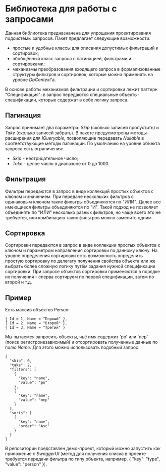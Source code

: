 # Библиотека для работы с запросами

  Данная библиотека предназначена для упрощения проектирования подсистемы запросов.
Пакет предлагает следующие возможности:
- простые и удобные классы для описания допустимых фильтраций и сортировок;
- обобщённый класс запроса с пагинацией, фильтрами и сортировками;
- механизмы преобразования входящего запроса в формализованные структуры фильтров и сортировок, которые можно применять на уровне _DbContext_'а.

В основе работы механизмов фильтрации и сортировки лежит паттерн "Спецификация": в запрос передаются специальные объекты-спецификации, которые содержат в себе логику запроса.

## Пагинация
  Запрос принимает два параметра: _Skip_ (сколько записей пропустить) и _Take_ (сколько записей забрать). В пакете предусмотрены методы-расширения для _IQueryable_, позволяющие передавать _Nullable<int>_ в соответствующие методы пагинации.
  По умолчанию на уровне объекта запроса есть ограничения:
  - _Skip_ - неотрицательное число;
  - _Take_ - целое число в диапазоне от 0 до 1000.

## Фильтрация
  Фильтры передаются в запрос в виде коллекций простых объектов с ключом и значением.
При передаче нескольких фильтров с одинаковым ключом такие фильтры объединяются по "ИЛИ". Далее все имеющиеся фильтры объединяются по "И". Такой подход не позволяет объединять по "ИЛИ" несколько разных фильтров, но чаще всего это не требуется, или комбинацию таких фильтров можно заменить одним.

## Сортировка
  Сортировки передаются в запрос в виде коллекции простых объектов с ключом и параметром направления сортировки по данному ключу.
  На уровне определения сортировки есть возможность определить простую сортировку по делегату получения свойства объекта или же выбрать более сложную логику путём задания нужной спецификации сортировки.
  При запросе объектов сортировки применяются в порядке их получения - сперва сортируем по первой спецификации, затем по второй и т.д.

## Пример
Есть массив объектов Person:
```
{ Id = 1, Name = "Первый" },
{ Id = 2, Name = "Второй" },
{ Id = 3, Name = "Третий" }
```

Мы пытаемся запросить объекты, чьё имя содержит 'ро' или 'пер' (поиск регистронезависимый) и отсортировать полученные данные по полю _Name_.
Для этого можно использовать подобный запрос:
```
{
  "skip": 0,
  "take": 2,
  "filters": [
    {
      "key": "name",
      "value": "ро"
    },
    {
      "key": "name",
      "value": "пер"
    }
  ],
  "sorts": [
    {
      "key": "name",
      "order": "Asc"
    }
  ]
}
```

В репозитории представлен демо-проект, который можно запустить как приложение с _SwaggerUI_ (метод для получения списка в проекте требуется передачи фильтра по типу объекта, например, { "key": "type", "value": "person" }).
